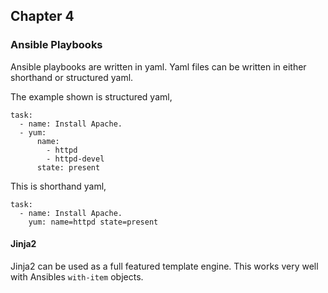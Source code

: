 ## Chapter 4

### Ansible Playbooks

Ansible playbooks are written in yaml. Yaml files can be written in either shorthand
or structured yaml.

The example shown is structured yaml,

```
task:
  - name: Install Apache.
  - yum:
      name:
        - httpd
        - httpd-devel
      state: present
```

This is shorthand yaml,

```
task:
  - name: Install Apache.
    yum: name=httpd state=present
```

#### Jinja2

Jinja2 can be used as a full featured template engine. This works very well with
Ansibles `with-item` objects.


